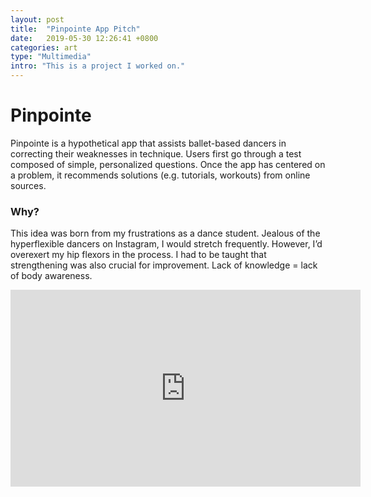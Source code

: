 ```yaml
---
layout: post
title:  "Pinpointe App Pitch"
date:   2019-05-30 12:26:41 +0800
categories: art
type: "Multimedia"
intro: "This is a project I worked on."
---
```


# Pinpointe
Pinpointe is a hypothetical app that assists ballet-based dancers in correcting their weaknesses in technique. Users first go through a test composed of simple, personalized questions. Once the app has centered on a problem, it recommends solutions (e.g. tutorials, workouts) from online sources. 

### Why?
This idea was born from my frustrations as a dance student. Jealous of the hyperflexible dancers on Instagram, I would stretch frequently. However, I’d overexert my hip flexors in the process. I had to be taught that strengthening was also crucial for improvement. Lack of knowledge = lack of body awareness. 

<iframe width="560" height="315" src="https://www.youtube.com/embed/EZwmT5467Pc" frameborder="0" allow="accelerometer; autoplay; encrypted-media; gyroscope; picture-in-picture" allowfullscreen></iframe>